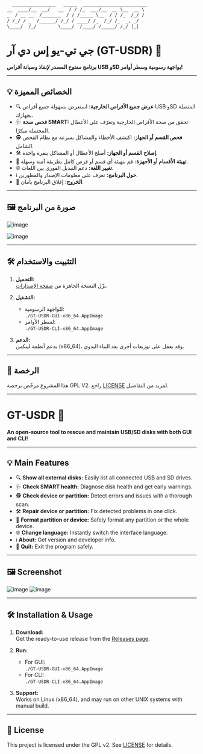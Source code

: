 <!-- شعار ASCII -->
```txt
  ________________   _____  ________________________ 
__  ____/__  __/   __  / / /_  ___/__  __ \__  __ \
_  / __ __  /_______  / / /_____ \__  / / /_  /_/ /
/ /_/ / _  /______/ /_/ / ____/ /_  /_/ /_  _, _/ 
\____/  /_/        \____/  /____/ /_____/ /_/ |_|  

```

# جي تي-يو إس دي آر (GT-USDR) 🚀

**برنامج مفتوح المصدر لإنقاذ وصيانة أقراص USB وSD بواجهة رسومية وسطر أوامر!**

---

## 💡 الخصائص المميزة

- 🔍 **عرض جميع الأقراص الخارجية:** استعرض بسهولة جميع أقراص USB وSD المتصلة بجهازك.
- 🩺 **فحص صحة SMART:** تحقق من صحة الأقراص الخارجية وتعرّف على الأعطال المحتملة مبكرًا.
- 🕵️ **فحص القسم أو الجهاز:** اكتشف الأخطاء والمشاكل بسرعة مع نظام الفحص الشامل.
- 🛠️ **إصلاح القسم أو الجهاز:** أصلح الأعطال أو المشاكل بنقرة واحدة.
- 💾 **تهيئة الأقسام أو الأجهزة:** قم بتهيئة أي قسم أو قرص كامل بطريقة آمنة وسهلة.
- 🌐 **تغيير اللغة:** دعم التبديل الفوري بين اللغات.
- ℹ️ **حول البرنامج:** تعرف على معلومات الإصدار والمطورين.
- 🚪 **الخروج:** إغلاق البرنامج بأمان.

---

## 🖼️ صورة من البرنامج

![image](https://github.com/user-attachments/assets/155c18ab-0cfe-4e5f-886c-80bbe4caf2da)

![image](https://github.com/user-attachments/assets/8cba7850-b8c7-457d-aa93-b62ee664a9f7)


---

## 🛠️ التثبيت والاستخدام

1. **التحميل:**  
   نزّل النسخة الجاهزة من [صفحة الإصدارات](https://github.com/SalehGNUTUX/gt-usdr/releases).

2. **التشغيل:**  
   - للواجهة الرسومية:  
     `./GT-USDR-GUI-x86_64.AppImage`
   - لسطر الأوامر:  
     `./GT-USDR-CLI-x86_64.AppImage`

3. **الدعم:**  
   يدعم أنظمة لينكس (x86_64)، وقد يعمل على توزيعات أخرى بعد البناء اليدوي.

---

## 📜 الرخصة

هذا المشروع مرخّص برخصة GPL V2. راجع [LICENSE](LICENSE) لمزيد من التفاصيل.

---

# GT-USDR 🚀

**An open-source tool to rescue and maintain USB/SD disks with both GUI and CLI!**

---

## 💡 Main Features

- 🔍 **Show all external disks:** Easily list all connected USB and SD drives.
- 🩺 **Check SMART health:** Diagnose disk health and get early warnings.
- 🕵️ **Check device or partition:** Detect errors and issues with a thorough scan.
- 🛠️ **Repair device or partition:** Fix detected problems in one click.
- 💾 **Format partition or device:** Safely format any partition or the whole device.
- 🌐 **Change language:** Instantly switch the interface language.
- ℹ️ **About:** Get version and developer info.
- 🚪 **Quit:** Exit the program safely.

---

## 🖼️ Screenshot

![image](https://github.com/user-attachments/assets/e410ebbd-eb4f-40e0-bff5-d01c0c929cd2)
![image](https://github.com/user-attachments/assets/b53c516b-ba0b-4e57-af74-763825775ed8)

---

## 🛠️ Installation & Usage

1. **Download:**  
   Get the ready-to-use release from the [Releases page](https://github.com/SalehGNUTUX/gt-usdr/releases).

2. **Run:**  
   - For GUI:  
     `./GT-USDR-GUI-x86_64.AppImage`
   - For CLI:  
     `./GT-USDR-CLI-x86_64.AppImage`

3. **Support:**  
   Works on Linux (x86_64), and may run on other UNIX systems with manual build.

---

## 📜 License

This project is licensed under the GPL v2. See [LICENSE](LICENSE) for details.
